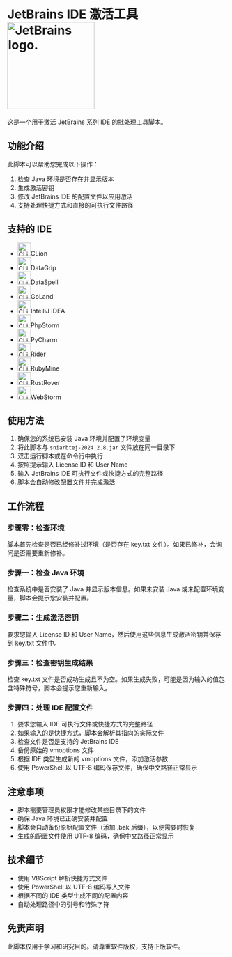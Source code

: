 # JetBrains IDE 激活工具  <img src="https://resources.jetbrains.com.cn/storage/products/company/brand/logos/jetbrains.svg" width="200" alt="JetBrains logo.">

这是一个用于激活 JetBrains 系列 IDE 的批处理工具脚本。

## 功能介绍

此脚本可以帮助您完成以下操作：

1. 检查 Java 环境是否存在并显示版本
2. 生成激活密钥
3. 修改 JetBrains IDE 的配置文件以应用激活
4. 支持处理快捷方式和直接的可执行文件路径

## 支持的 IDE

- <img src="https://resources.jetbrains.com.cn/storage/products/company/brand/logos/CLion_icon.svg" width="30" alt="CLion logo.">CLion
- <img src="https://resources.jetbrains.com.cn/storage/products/company/brand/logos/DataGrip_icon.svg" width="30" alt="CLion logo.">DataGrip
- <img src="https://resources.jetbrains.com.cn/storage/products/company/brand/logos/DataSpell_icon.svg" width="30" alt="CLion logo.">DataSpell
- <img src="https://resources.jetbrains.com.cn/storage/products/company/brand/logos/GoLand_icon.svg" width="30" alt="CLion logo.">GoLand
- <img src="https://resources.jetbrains.com.cn/storage/products/company/brand/logos/IntelliJ_IDEA_icon.svg" width="30" alt="CLion logo.">IntelliJ IDEA
- <img src="https://resources.jetbrains.com.cn/storage/products/company/brand/logos/PhpStorm_icon.svg" width="30" alt="CLion logo.">PhpStorm
- <img src="https://resources.jetbrains.com.cn/storage/products/company/brand/logos/PyCharm_icon.svg" width="30" alt="CLion logo.">PyCharm
- <img src="https://resources.jetbrains.com.cn/storage/products/company/brand/logos/Rider_icon.svg" width="30" alt="CLion logo.">Rider
- <img src="https://resources.jetbrains.com.cn/storage/products/company/brand/logos/RubyMine_icon.svg" width="30" alt="CLion logo.">RubyMine
- <img src="https://resources.jetbrains.com.cn/storage/products/company/brand/logos/RustRover_icon.svg" width="30" alt="CLion logo.">RustRover
- <img src="https://resources.jetbrains.com.cn/storage/products/company/brand/logos/WebStorm_icon.svg" width="30" alt="CLion logo.">WebStorm

## 使用方法

1. 确保您的系统已安装 Java 环境并配置了环境变量
2. 将此脚本与 `sniarbtej-2024.2.8.jar` 文件放在同一目录下
3. 双击运行脚本或在命令行中执行
4. 按照提示输入 License ID 和 User Name
5. 输入 JetBrains IDE 可执行文件或快捷方式的完整路径
6. 脚本会自动修改配置文件并完成激活

## 工作流程

### 步骤零：检查环境

脚本首先检查是否已经修补过环境（是否存在 key.txt 文件）。如果已修补，会询问是否需要重新修补。

### 步骤一：检查 Java 环境

检查系统中是否安装了 Java 并显示版本信息。如果未安装 Java 或未配置环境变量，脚本会提示您安装并配置。

### 步骤二：生成激活密钥

要求您输入 License ID 和 User Name，然后使用这些信息生成激活密钥并保存到 key.txt 文件中。

### 步骤三：检查密钥生成结果

检查 key.txt 文件是否成功生成且不为空。如果生成失败，可能是因为输入的值包含特殊符号，脚本会提示您重新输入。

### 步骤四：处理 IDE 配置文件

1. 要求您输入 IDE 可执行文件或快捷方式的完整路径
2. 如果输入的是快捷方式，脚本会解析其指向的实际文件
3. 检查文件是否是支持的 JetBrains IDE
4. 备份原始的 vmoptions 文件
5. 根据 IDE 类型生成新的 vmoptions 文件，添加激活参数
6. 使用 PowerShell 以 UTF-8 编码保存文件，确保中文路径正常显示

## 注意事项

- 脚本需要管理员权限才能修改某些目录下的文件
- 确保 Java 环境已正确安装并配置
- 脚本会自动备份原始配置文件（添加 .bak 后缀），以便需要时恢复
- 生成的配置文件使用 UTF-8 编码，确保中文路径正常显示

## 技术细节

- 使用 VBScript 解析快捷方式文件
- 使用 PowerShell 以 UTF-8 编码写入文件 
- 根据不同的 IDE 类型生成不同的配置内容
- 自动处理路径中的引号和特殊字符

## 免责声明

此脚本仅用于学习和研究目的。请尊重软件版权，支持正版软件。

